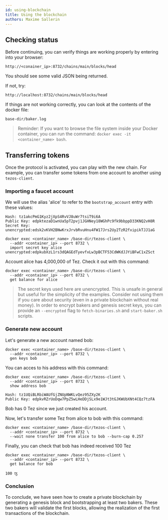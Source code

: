 ```yaml
---
id: using-blockchain
title: Using the blockchain
authors: Maxime Sallerin
---
```


## Checking status

Before continuing, you can verify things are working properly by entering into your browser:

```shell
http://<conainer_ip>:8732/chains/main/blocks/head
```

You should see some valid JSON being returned.

If not, try: 

```shell
http://localhost:8732/chains/main/blocks/head
```

If things are not working correctly, you can look at the contents of the docker file:

```shell
base-dir/baker.log
```

> Reminder: If you want to browse the file system inside your Docker container, you can run the command: `docker exec -it <container_name> bash`.


## Transferring tokens

Once the protocol is activated, you can play with the new chain. For example, you can transfer some tokens from one account to another using `tezos-client`.

### Importing a faucet account

We will use the alias 'alice' to refer to the `bootstrap_account` entry with these values:

```
Hash: tz1akcPmG1Kyz2jXpS4RvVJ8uWr7tsiT9i6A
Public Key: edpktezaD1wnUa5pT2pvj1JGHNey18WGhPc9fk9bbppD33KNQ2vH8R
Secret Key: unencrypted:edsk2vKVH2BNwKrxJrvbRvuHnu4FW17Jrs2Uy2TzR2fxipikTJJ1aG
```

```
docker exec <container_name> /base-dir/tezos-client \
  --addr <container_ip> --port 8732 \
  import secret key alice unencrypted:edpkubXzL1rs3dQAGEdTyevfxLw3pBCTF53CdWKdJJYiBFwC1xZSct
```

Account alice has 4,000,000 of Tez. Check it out with this command:

```shell
docker exec <container_name> /base-dir/tezos-client \
  --addr <container_ip> --port 8732 \
  get balance for alice
```

> The secret keys used here are unencrypted. This is unsafe in general but useful for the simplicity of the examples. Consider not using them if you care about security (even in a private blockchain without real money).
> In order to encrypt bakers and genesis secret keys, you can provide an `--encrypted` flag to `fetch-binaries.sh` and `start-baker.sh` scripts.

### Generate new account

Let's generate a new account named bob:

```shell
docker exec <container_name> /base-dir/tezos-client \
  --addr <container_ip> --port 8732 \
  gen keys bob
```

You can acces to his address with this command:

```shell
docker exec <container_name> /base-dir/tezos-client \
  --addr <container_ip> --port 8732 \
  show address bob
```

```shell
Hash: tz1UQiBLRbiWAUfGjZNUpNWKLvQez95ZXy2K
Public Key: edpkvRZrUoDqw7PpZ5wLHeDDjSLx9e1WJt3tGJKWUbXNt4CQz7tzFA
```

Bob has 0 Tez since we just created his account.

Now, let's transfer some Tez from alice to bob with this command:

```shell
docker exec <container_name> /base-dir/tezos-client \
  --addr <container_ip> --port 8732 \
  --wait none transfer 100 from alice to bob --burn-cap 0.257
```
 
 Finally, you can check that bob has indeed received 100 Tez

```shell
docker exec <container_name> /base-dir/tezos-client \
  --addr <container_ip> --port 8732 \
  get balance for bob
```

```shell
100 ꜩ
```

### Conclusion 

To conclude, we have seen how to create a private blockchain by generating a genesis block and bootstrapping at least two bakers. These two bakers will validate the first blocks, allowing the realization of the first transactions of the blockchain.














